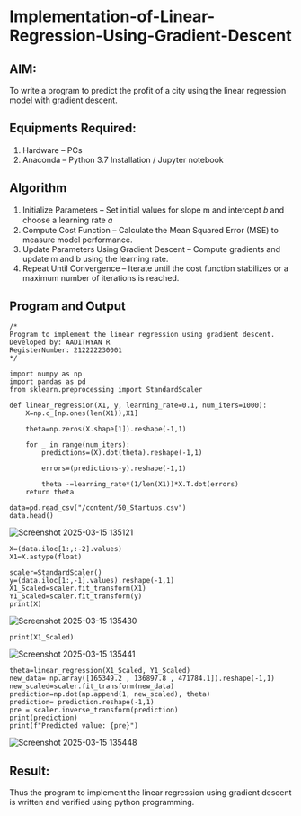 # Implementation-of-Linear-Regression-Using-Gradient-Descent

## AIM:
To write a program to predict the profit of a city using the linear regression model with gradient descent.

## Equipments Required:
1. Hardware – PCs
2. Anaconda – Python 3.7 Installation / Jupyter notebook

## Algorithm
1. Initialize Parameters – Set initial values for slope m and intercept 𝑏 and choose a learning rate 𝛼
2. Compute Cost Function – Calculate the Mean Squared Error (MSE) to measure model performance.
3. Update Parameters Using Gradient Descent – Compute gradients and update m and b using the learning rate.
4. Repeat Until Convergence – Iterate until the cost function stabilizes or a maximum number of iterations is reached.
 
## Program and Output
```
/*
Program to implement the linear regression using gradient descent.
Developed by: AADITHYAN R
RegisterNumber: 212222230001
*/

import numpy as np
import pandas as pd 
from sklearn.preprocessing import StandardScaler

def linear_regression(X1, y, learning_rate=0.1, num_iters=1000):
    X=np.c_[np.ones(len(X1)),X1]
    
    theta=np.zeros(X.shape[1]).reshape(-1,1)
    
    for _ in range(num_iters):
        predictions=(X).dot(theta).reshape(-1,1)
        
        errors=(predictions-y).reshape(-1,1)

        theta -=learning_rate*(1/len(X1))*X.T.dot(errors)
    return theta

data=pd.read_csv("/content/50_Startups.csv")
data.head()
```
![Screenshot 2025-03-15 135121](https://github.com/user-attachments/assets/0af5a9f5-66cc-4d99-9e59-78135fb527d7)

```
X=(data.iloc[1:,:-2].values)
X1=X.astype(float)

scaler=StandardScaler()
y=(data.iloc[1:,-1].values).reshape(-1,1)
X1_Scaled=scaler.fit_transform(X1)
Y1_Scaled=scaler.fit_transform(y)
print(X)
```
![Screenshot 2025-03-15 135430](https://github.com/user-attachments/assets/7d2fca11-8177-4239-9507-4213263c8dc3)

```
print(X1_Scaled)
```
![Screenshot 2025-03-15 135441](https://github.com/user-attachments/assets/364ebe3d-87d7-4a53-bf22-92994fb9bfcc)

```
theta=linear_regression(X1_Scaled, Y1_Scaled)
new_data= np.array([165349.2 , 136897.8 , 471784.1]).reshape(-1,1)
new_scaled=scaler.fit_transform(new_data)
prediction=np.dot(np.append(1, new_scaled), theta)
prediction= prediction.reshape(-1,1)
pre = scaler.inverse_transform(prediction)
print(prediction)
print(f"Predicted value: {pre}")
```
![Screenshot 2025-03-15 135448](https://github.com/user-attachments/assets/ff1329fe-0b32-4695-b7a3-a551489c961a)


## Result:
Thus the program to implement the linear regression using gradient descent is written and verified using python programming.
